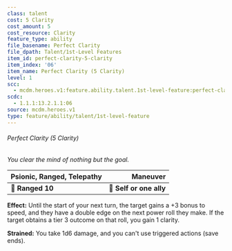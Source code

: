 ```yaml
---
class: talent
cost: 5 Clarity
cost_amount: 5
cost_resource: Clarity
feature_type: ability
file_basename: Perfect Clarity
file_dpath: Talent/1st-Level Features
item_id: perfect-clarity-5-clarity
item_index: '06'
item_name: Perfect Clarity (5 Clarity)
level: 1
scc:
  - mcdm.heroes.v1:feature.ability.talent.1st-level-feature:perfect-clarity-5-clarity
scdc:
  - 1.1.1:13.2.1.1:06
source: mcdm.heroes.v1
type: feature/ability/talent/1st-level-feature
---
```


###### Perfect Clarity (5 Clarity)

*You clear the mind of nothing but the goal.*

| **Psionic, Ranged, Telepathy** |            **Maneuver** |
| ------------------------------ | ----------------------: |
| **📏 Ranged 10**               | **🎯 Self or one ally** |

**Effect:** Until the start of your next turn, the target gains a +3 bonus to speed, and they have a double edge on the next power roll they make. If the target obtains a tier 3 outcome on that roll, you gain 1 clarity.

**Strained:** You take 1d6 damage, and you can't use triggered actions (save ends).
